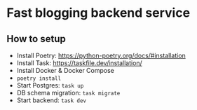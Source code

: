 # Fast blogging backend service

## How to setup

- Install Poetry: <https://python-poetry.org/docs/#installation>
- Install Task: <https://taskfile.dev/installation/>
- Install Docker & Docker Compose
- `poetry install`
- Start Postgres: `task up`
- DB schema migration: `task migrate`
- Start backend: `task dev`
